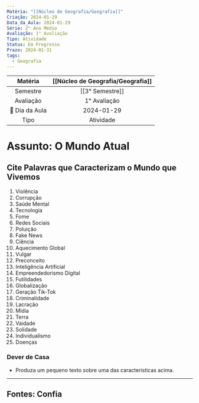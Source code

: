 ```yaml
---
Matéria: "[[Núcleo de Geografia/Geografia]]"
Criação: 2024-01-29
Data_da_Aula: 2024-01-29
Série: 2° Ano Médio
Avaliação: 1° Avaliação
Tipo: Atividade
Status: Em Progresso
Prazo: 2024-01-31
tags:
  - Geografia
---
```

|    Matéria     | [[Núcleo de Geografia/Geografia]]   |
|:--------------:|:---------------:|
|    Semestre    | [[3° Semestre]] |
|   Avaliação    |  1° Avaliação   |
| 📆 Dia da Aula |  2024-01-29     |
| Tipo               | Atividade                |
# Assunto: O Mundo Atual
## Cite Palavras que Caracterizam o Mundo que Vivemos
1. Violência
2. Corrupção
3. Saúde Mental
4. Tecnologia
5. Fome
6. Redes Sociais
7. Poluição
8. Fake News
9. Ciência
10. Aquecimento Global
11. Vulgar
12. Preconceito
13. Inteligência Artificial
14. Empreendedorismo Digital
15. Futilidades
16. Globalização
17. Geração Tik-Tok
18. Criminalidade
19. Lacração
20. Mídia
21. Terra
22. Vaidade
23. Solidade
24. Individualismo
25. Doenças

### Dever de Casa
- Produza um pequeno texto sobre uma das caracteristicas acima.




---

## Fontes: Confia
